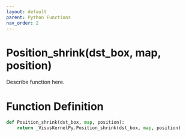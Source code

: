 ```yaml
---
layout: default
parent: Python Functions
nav_order: 2
---
```


# Position_shrink(dst_box, map, position)

Describe function here.

# Function Definition

```python
def Position_shrink(dst_box, map, position):
    return _VisusKernelPy.Position_shrink(dst_box, map, position)
```
